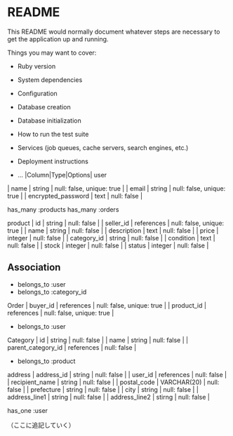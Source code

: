 # README

This README would normally document whatever steps are necessary to get the
application up and running.

Things you may want to cover:

* Ruby version

* System dependencies

* Configuration

* Database creation

* Database initialization

* How to run the test suite

* Services (job queues, cache servers, search engines, etc.)

* Deployment instructions

* ...
|Column|Type|Options|
user

| name               | string | null: false, unique: true | 
| email              | string | null: false, unique: true |
| encrypted_password | text   | null: false               |


has_many :products
has_many :orders

product
| id            | string       | null: false               |
| seller_id     | references   | null: false, unique: true |
| name          | string       | null: false               |
| description   | text         | null: false               |
| price         | integer      | null: false               |
| category_id   | string       | null: false               |
| condition     | text         | null: false               |
| stock         | integer      | null: false               |
| status        | integer      | null: false               |


## Association

* belongs_to :user
* belongs_to :category_id

Order
| buyer_id        | references  | null: false, unique: true |
| product_id      | references  | null: false, unique: true |

* belongs_to :user

Category
| id                 | string      | null: false |
| name               | string      | null: false |
| parent_category_id | references  | null: false |

- belongs_to :product

address
| address_id     | string      | null: false |
| user_id        | references  | null: false |
| recipient_name | string      | null: false |
| postal_code    | VARCHAR(20) | null: false |
| prefecture     | string      | null: false |
| city           | string      | null: false |
| address_line1  | string      | null: false |
| address_line2  | stirng      | null: false |

has_one :user
 
（ここに追記していく）